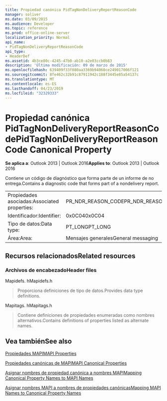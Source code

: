 ```yaml
---
title: Propiedad canónica PidTagNonDeliveryReportReasonCode
manager: soliver
ms.date: 03/09/2015
ms.audience: Developer
ms.topic: reference
ms.prod: office-online-server
localization_priority: Normal
api_name:
- PidTagNonDeliveryReportReasonCode
api_type:
- HeaderDef
ms.assetid: 4b3ce80c-4245-47b0-ab10-a2e03ccb0b83
description: 'Última modificación: 09 de marzo de 2015'
ms.openlocfilehash: 639409f33f080aa3369b94060ce249017006f121
ms.sourcegitcommit: 8fe462c32b91c87911942c188f3445e85a54137c
ms.translationtype: MT
ms.contentlocale: es-ES
ms.lasthandoff: 04/23/2019
ms.locfileid: "32329333"
---
```

# <a name="pidtagnondeliveryreportreasoncode-canonical-property"></a><span data-ttu-id="826c0-103">Propiedad canónica PidTagNonDeliveryReportReasonCode</span><span class="sxs-lookup"><span data-stu-id="826c0-103">PidTagNonDeliveryReportReasonCode Canonical Property</span></span>

  
  
<span data-ttu-id="826c0-104">**Se aplica a**: Outlook 2013 | Outlook 2016</span><span class="sxs-lookup"><span data-stu-id="826c0-104">**Applies to**: Outlook 2013 | Outlook 2016</span></span> 
  
<span data-ttu-id="826c0-105">Contiene un código de diagnóstico que forma parte de un informe de no entrega.</span><span class="sxs-lookup"><span data-stu-id="826c0-105">Contains a diagnostic code that forms part of a nondelivery report.</span></span>
  
|||
|:-----|:-----|
|<span data-ttu-id="826c0-106">Propiedades asociadas:</span><span class="sxs-lookup"><span data-stu-id="826c0-106">Associated properties:</span></span>  <br/> |<span data-ttu-id="826c0-107">PR_NDR_REASON_CODE</span><span class="sxs-lookup"><span data-stu-id="826c0-107">PR_NDR_REASON_CODE</span></span>  <br/> |
|<span data-ttu-id="826c0-108">Identificador:</span><span class="sxs-lookup"><span data-stu-id="826c0-108">Identifier:</span></span>  <br/> |<span data-ttu-id="826c0-109">0x0C04</span><span class="sxs-lookup"><span data-stu-id="826c0-109">0x0C04</span></span>  <br/> |
|<span data-ttu-id="826c0-110">Tipo de datos:</span><span class="sxs-lookup"><span data-stu-id="826c0-110">Data type:</span></span>  <br/> |<span data-ttu-id="826c0-111">PT_LONG</span><span class="sxs-lookup"><span data-stu-id="826c0-111">PT_LONG</span></span>  <br/> |
|<span data-ttu-id="826c0-112">Área:</span><span class="sxs-lookup"><span data-stu-id="826c0-112">Area:</span></span>  <br/> |<span data-ttu-id="826c0-113">Mensajes generales</span><span class="sxs-lookup"><span data-stu-id="826c0-113">General messaging</span></span>  <br/> |
   
## <a name="related-resources"></a><span data-ttu-id="826c0-114">Recursos relacionados</span><span class="sxs-lookup"><span data-stu-id="826c0-114">Related resources</span></span>

### <a name="header-files"></a><span data-ttu-id="826c0-115">Archivos de encabezado</span><span class="sxs-lookup"><span data-stu-id="826c0-115">Header files</span></span>

<span data-ttu-id="826c0-116">Mapidefs. h</span><span class="sxs-lookup"><span data-stu-id="826c0-116">Mapidefs.h</span></span>
  
> <span data-ttu-id="826c0-117">Proporciona definiciones de tipo de datos.</span><span class="sxs-lookup"><span data-stu-id="826c0-117">Provides data type definitions.</span></span>
    
<span data-ttu-id="826c0-118">Mapitags. h</span><span class="sxs-lookup"><span data-stu-id="826c0-118">Mapitags.h</span></span>
  
> <span data-ttu-id="826c0-119">Contiene definiciones de propiedades enumeradas como nombres alternativos.</span><span class="sxs-lookup"><span data-stu-id="826c0-119">Contains definitions of properties listed as alternate names.</span></span>
    
## <a name="see-also"></a><span data-ttu-id="826c0-120">Vea también</span><span class="sxs-lookup"><span data-stu-id="826c0-120">See also</span></span>



[<span data-ttu-id="826c0-121">Propiedades MAPI</span><span class="sxs-lookup"><span data-stu-id="826c0-121">MAPI Properties</span></span>](mapi-properties.md)
  
[<span data-ttu-id="826c0-122">Propiedades canónicas de MAPI</span><span class="sxs-lookup"><span data-stu-id="826c0-122">MAPI Canonical Properties</span></span>](mapi-canonical-properties.md)
  
[<span data-ttu-id="826c0-123">Asignar nombres de propiedad canónica a nombres MAPI</span><span class="sxs-lookup"><span data-stu-id="826c0-123">Mapping Canonical Property Names to MAPI Names</span></span>](mapping-canonical-property-names-to-mapi-names.md)
  
[<span data-ttu-id="826c0-124">Asignar nombres MAPI a nombres de propiedades canónicas</span><span class="sxs-lookup"><span data-stu-id="826c0-124">Mapping MAPI Names to Canonical Property Names</span></span>](mapping-mapi-names-to-canonical-property-names.md)

